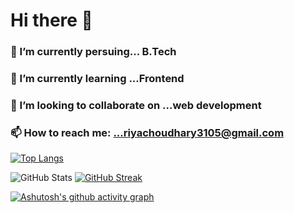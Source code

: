 # Hi there 👋
### 🔭 I’m currently persuing... B.Tech
### 🌱 I’m currently learning ...Frontend
### 👯 I’m looking to collaborate on ...web development
### 📫 How to reach me: ...riyachoudhary3105@gmail.com
<!-- [![Top Langs](https://github-readme-stats.vercel.app/api/top-langs/?username=gauravkrv&theme=radical)](https://github.com/anuraghazra/github-readme-stats) -->
[![Top Langs](https://github-readme-stats.vercel.app/api/top-langs/?username=riyac31&layout=compact&theme=radical&show_icons=true)
](https://github.com/anuraghazra/github-readme-stats)


![GitHub Stats](https://github-readme-stats.vercel.app/api?username=riyac31&theme=radical&show_icons=true) [![GitHub Streak](https://github-readme-streak-stats.herokuapp.com/?user=riyac31&theme=radical&show_icons=true)
](https://git.io/streak-stats)

[![Ashutosh's github activity graph](https://activity-graph.herokuapp.com/graph?username=riyac31&theme=react-dark)](https://github.com/ashutosh00710/github-readme-activity-graph)
<!--
**riyac31/riyac31** is a ✨ _special_ ✨ repository because its `README.md` (this file) appears on your GitHub profile.

Here are some ideas to get you started:

- 🔭 I’m currently persuing... B.Tech
- 🌱 I’m currently learning ...Frontend
- 👯 I’m looking to collaborate on ...web development
- 🤔 I’m looking for help with ...
- 💬 Ask me about ...
- 📫 How to reach me: ...riyachoudhary3105@gmail.com
- 😄 Pronouns: ...
- ⚡ Fun fact: ...
-->
